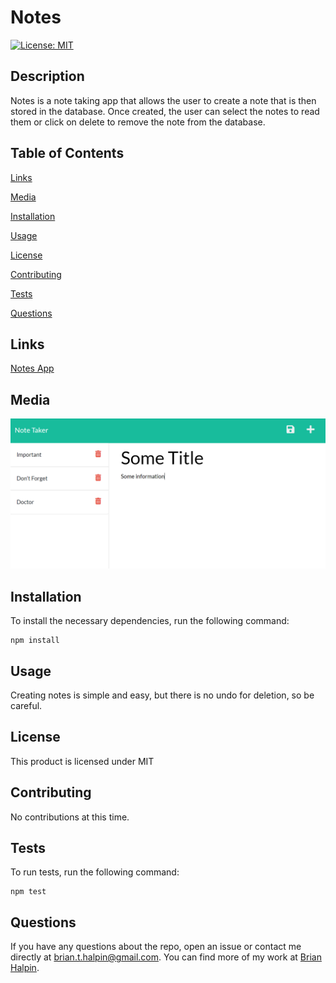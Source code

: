 # Notes
[![License: MIT](https://img.shields.io/badge/License-MIT-yellow.svg)](https://opensource.org/licenses/MIT)

## Description
Notes is a note taking app that allows the user to create a note that is then stored in the database.  Once created, the user can select the notes to read them or click on delete to remove the note from the database.

## Table of Contents

[Links](#links)

[Media](#media)

[Installation](#installation)

[Usage](#usage)

[License](#license)

[Contributing](#contributing)

[Tests](#tests)

[Questions](#questions)

## Links
[Notes App](https://notes-bh.herokuapp.com/)

## Media
![Note taker main page](./public/assets/images/mainpage.png)

## Installation
To install the necessary dependencies, run the following command:

    npm install

## Usage
Creating notes is simple and easy, but there is no undo for deletion, so be careful.

## License
This product is licensed under MIT

## Contributing
No contributions at this time.

## Tests
To run tests, run the following command:

    npm test

## Questions
If you have any questions about the repo, open an issue or contact me directly at <brian.t.halpin@gmail.com>. You can find more
    of my work at [Brian Halpin](https://github.com/bthalpin).
